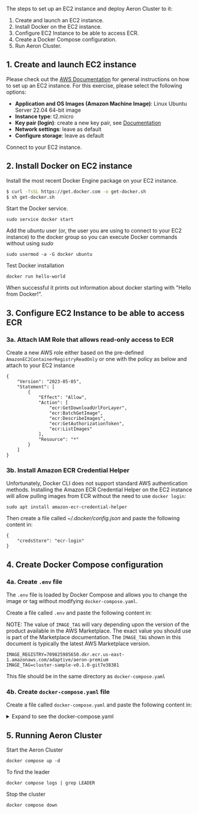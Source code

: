 The steps to set up an EC2 instance and deploy Aeron Cluster to it:

1. Create and launch an EC2 instance.
2. Install Docker on the EC2 instance.
3. Configure EC2 Instance to be able to access ECR.
4. Create a Docker Compose configuration.
5. Run Aeron Cluster.

## 1. Create and launch EC2 instance

Please check out the [AWS Documentation](https://docs.aws.amazon.com/AWSEC2/latest/UserGuide/LaunchingAndUsingInstances.html) for general instructions on how to set up an EC2 instance.
For this exercise, please select the following options:
* **Application and OS Images (Amazon Machine Image)**: Linux Ubuntu Server 22.04 64-bit image
* **Instance type**: t2.micro
* **Key pair (login)**: create a new key pair, see [Documentation](https://docs.aws.amazon.com/AWSEC2/latest/UserGuide/create-key-pairs.html)
* **Network settings**: leave as default
* **Configure storage**: leave as default

Connect to your EC2 instance.

## 2. Install Docker on EC2 instance

Install the most recent Docker Engine package on your EC2 instance.

```sh
$ curl -fsSL https://get.docker.com -o get-docker.sh
$ sh get-docker.sh
```

Start the Docker service.

`sudo service docker start`

Add the *ubuntu* user (or, the user you are using to connect to your EC2 instance) to the docker group so you can execute Docker commands without using *sudo*

`sudo usermod -a -G docker ubuntu`

Test Docker installation

`docker run hello-world`

When successful it prints out information about docker starting with "Hello from Docker!".

## 3. Configure EC2 Instance to be able to access ECR

### 3a. Attach IAM Role that allows read-only access to ECR

Create a new AWS role either based on the pre-defined `AmazonEC2ContainerRegistryReadOnly` or one with the policy as below and attach to your EC2 instance
```
{
    "Version": "2023-05-05",
    "Statement": [
        {
            "Effect": "Allow",
            "Action": [
                "ecr:GetDownloadUrlForLayer",
                "ecr:BatchGetImage",
                "ecr:DescribeImages",
                "ecr:GetAuthorizationToken",
                "ecr:ListImages"
            ],
            "Resource": "*"
        }
    ]
}
```

### 3b. Install Amazon ECR Credential Helper

Unfortunately, Docker CLI does not support standard AWS authentication methods. Installing the Amazon ECR Credential Helper on the EC2 instance will allow pulling images from ECR without the need to use `docker login`:

`sudo apt install amazon-ecr-credential-helper`

Then create a file called *~/.docker/config.json* and paste the following content in:

```
{
	"credsStore": "ecr-login"
}
```


## 4. Create Docker Compose configuration

### 4a. Create `.env` file

The `.env` file is loaded by Docker Compose and allows you to change the image or tag without modifying `docker-compose.yaml`.

Create a file called `.env` and paste the following content in:

NOTE: The value of `IMAGE_TAG` will vary depending upon the version of the product available in the AWS Marketplace.
The exact value you should use is part of the Marketplace documentation. The `IMAGE_TAG` shown in this 
document is typically the latest AWS Marketplace version.

```shell
IMAGE_REGISTRY=709825985650.dkr.ecr.us-east-1.amazonaws.com/adaptive/aeron-premium
IMAGE_TAG=cluster-sample-v0.1.0-git7e38381
```

This file should be in the same directory as `docker-compose.yaml`

### 4b. Create `docker-compose.yaml` file

Create a file called `docker-compose.yaml` and paste the following content in:

<details>

<summary>Expand to see the docker-compose.yaml</summary>

#### docker-compose.yaml
```yaml
version: '3.8'

name: aeron

services:
  node0:
    image: ${IMAGE_REGISTRY}:${IMAGE_TAG}
    build:
      context: cluster
    hostname: cluster0
    shm_size: '1gb'
    networks:
      internal_bus:
        ipv4_address: 172.16.202.2
    environment:
      - CLUSTER_ADDRESSES=172.16.202.2,172.16.202.3,172.16.202.4
      - CLUSTER_NODE=0
      - CLUSTER_PORT_BASE=9000
  node1:
    image: ${IMAGE_REGISTRY}:${IMAGE_TAG}
    build:
      context: cluster
    hostname: cluster1
    shm_size: '1gb'
    networks:
      internal_bus:
        ipv4_address: 172.16.202.3
    environment:
      - CLUSTER_ADDRESSES=172.16.202.2,172.16.202.3,172.16.202.4
      - CLUSTER_NODE=1
      - CLUSTER_PORT_BASE=9000
  node2:
    image: ${IMAGE_REGISTRY}:${IMAGE_TAG}
    build:
      context: cluster
    hostname: cluster2
    shm_size: '1gb'
    networks:
      internal_bus:
        ipv4_address: 172.16.202.4
    environment:
      - CLUSTER_ADDRESSES=172.16.202.2,172.16.202.3,172.16.202.4
      - CLUSTER_NODE=2
      - CLUSTER_PORT_BASE=9000

networks:
  internal_bus:
    driver: bridge
    driver_opts:
      com.docker.network.bridge.enable_icc: 'true'
      com.docker.network.driver.mtu: 9000
      com.docker.network.enable_ipv6: 'false'
    ipam:
      driver: default
      config:
        - subnet: "172.16.202.0/24"
```
</details>

## 5. Running Aeron Cluster

Start the Aeron Cluster

`docker compose up -d`

To find the leader

`docker compose logs | grep LEADER`

Stop the cluster

`docker compose down`
